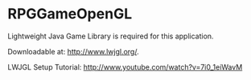 RPGGameOpenGL
=============
Lightweight Java Game Library is required for this application.

Downloadable at: http://www.lwjgl.org/.

LWJGL Setup Tutorial: http://www.youtube.com/watch?v=7i0_1eiWavM
